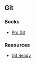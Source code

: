 ## Git

### Books

- [Pro Git](https://git-scm.com/book/en/v2)

### Resources

- [Git Ready](http://gitready.com/)
